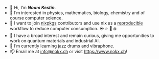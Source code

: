 - 👋 Hi, I’m ***Noam Kestin***.
- 👀 I’m interested in physics, mathematics, biology, chemistry and of course computer science.
- :pill: I want to join [nixpkgs](https://github.com/nixos/nixpkgs) contributors and use nix as a [reproducible](https://github.com/nokx5/nokxpkgs) workflow to reduce computer consumption. :sunny: :sweat_drops: :deciduous_tree: :snowflake:
- :pushpin: I have a broad interest and remain curious, giving me opportunities to work on quantum materials and industrial AI.​
- 🌱 I’m currently learning jazz drums and vibraphone.
- 📫 Email me at info@nokx.ch or visit https://www.nokx.ch!

<!---
nokx5/nokx5 is a ✨ special ✨ repository because its `README.md` (this file) appears on your GitHub profile.
You can click the Preview link to take a look at your changes.
--->